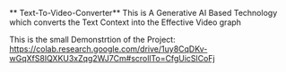 ** Text-To-Video-Converter**
This is A Generative AI Based Technology which converts the Text Context into the Effective Video graph

This is the small Demonstrtion of the Project:
https://colab.research.google.com/drive/1uy8CqDKv-wGqXfS8IQXKU3xZqg2WJ7Cm#scrollTo=CfgUicSlCoFj
